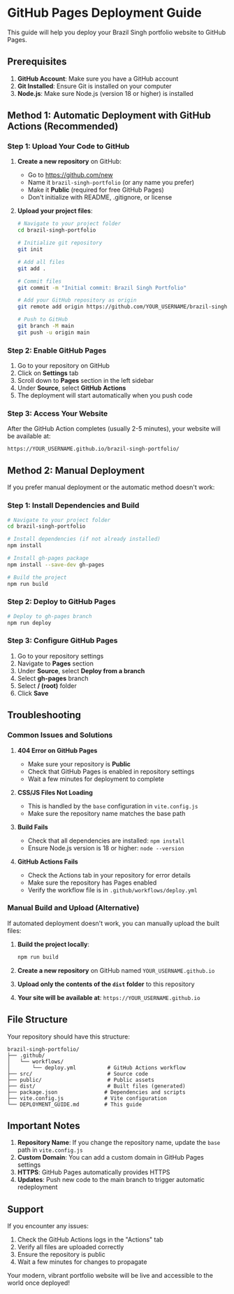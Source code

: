 # GitHub Pages Deployment Guide

This guide will help you deploy your Brazil Singh portfolio website to GitHub Pages.

## Prerequisites

1. **GitHub Account**: Make sure you have a GitHub account
2. **Git Installed**: Ensure Git is installed on your computer
3. **Node.js**: Make sure Node.js (version 18 or higher) is installed

## Method 1: Automatic Deployment with GitHub Actions (Recommended)

### Step 1: Upload Your Code to GitHub

1. **Create a new repository** on GitHub:
   - Go to https://github.com/new
   - Name it `brazil-singh-portfolio` (or any name you prefer)
   - Make it **Public** (required for free GitHub Pages)
   - Don't initialize with README, .gitignore, or license

2. **Upload your project files**:
   ```bash
   # Navigate to your project folder
   cd brazil-singh-portfolio
   
   # Initialize git repository
   git init
   
   # Add all files
   git add .
   
   # Commit files
   git commit -m "Initial commit: Brazil Singh Portfolio"
   
   # Add your GitHub repository as origin
   git remote add origin https://github.com/YOUR_USERNAME/brazil-singh-portfolio.git
   
   # Push to GitHub
   git branch -M main
   git push -u origin main
   ```

### Step 2: Enable GitHub Pages

1. Go to your repository on GitHub
2. Click on **Settings** tab
3. Scroll down to **Pages** section in the left sidebar
4. Under **Source**, select **GitHub Actions**
5. The deployment will start automatically when you push code

### Step 3: Access Your Website

After the GitHub Action completes (usually 2-5 minutes), your website will be available at:
```
https://YOUR_USERNAME.github.io/brazil-singh-portfolio/
```

## Method 2: Manual Deployment

If you prefer manual deployment or the automatic method doesn't work:

### Step 1: Install Dependencies and Build

```bash
# Navigate to your project folder
cd brazil-singh-portfolio

# Install dependencies (if not already installed)
npm install

# Install gh-pages package
npm install --save-dev gh-pages

# Build the project
npm run build
```

### Step 2: Deploy to GitHub Pages

```bash
# Deploy to gh-pages branch
npm run deploy
```

### Step 3: Configure GitHub Pages

1. Go to your repository settings
2. Navigate to **Pages** section
3. Under **Source**, select **Deploy from a branch**
4. Select **gh-pages** branch
5. Select **/ (root)** folder
6. Click **Save**

## Troubleshooting

### Common Issues and Solutions

1. **404 Error on GitHub Pages**
   - Make sure your repository is **Public**
   - Check that GitHub Pages is enabled in repository settings
   - Wait a few minutes for deployment to complete

2. **CSS/JS Files Not Loading**
   - This is handled by the `base` configuration in `vite.config.js`
   - Make sure the repository name matches the base path

3. **Build Fails**
   - Check that all dependencies are installed: `npm install`
   - Ensure Node.js version is 18 or higher: `node --version`

4. **GitHub Actions Fails**
   - Check the Actions tab in your repository for error details
   - Make sure the repository has Pages enabled
   - Verify the workflow file is in `.github/workflows/deploy.yml`

### Manual Build and Upload (Alternative)

If automated deployment doesn't work, you can manually upload the built files:

1. **Build the project locally**:
   ```bash
   npm run build
   ```

2. **Create a new repository** on GitHub named `YOUR_USERNAME.github.io`

3. **Upload only the contents of the `dist` folder** to this repository

4. **Your site will be available at**: `https://YOUR_USERNAME.github.io`

## File Structure

Your repository should have this structure:
```
brazil-singh-portfolio/
├── .github/
│   └── workflows/
│       └── deploy.yml          # GitHub Actions workflow
├── src/                        # Source code
├── public/                     # Public assets
├── dist/                       # Built files (generated)
├── package.json               # Dependencies and scripts
├── vite.config.js             # Vite configuration
└── DEPLOYMENT_GUIDE.md        # This guide
```

## Important Notes

1. **Repository Name**: If you change the repository name, update the `base` path in `vite.config.js`
2. **Custom Domain**: You can add a custom domain in GitHub Pages settings
3. **HTTPS**: GitHub Pages automatically provides HTTPS
4. **Updates**: Push new code to the main branch to trigger automatic redeployment

## Support

If you encounter any issues:
1. Check the GitHub Actions logs in the "Actions" tab
2. Verify all files are uploaded correctly
3. Ensure the repository is public
4. Wait a few minutes for changes to propagate

Your modern, vibrant portfolio website will be live and accessible to the world once deployed!

